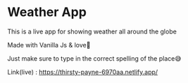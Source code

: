 # Weather App

This is a live app for showing weather all around the globe 

Made with Vanilla Js & love🖤

Just make sure to type in the correct spelling of the place😅

Link(live) : https://thirsty-payne-6970aa.netlify.app/
